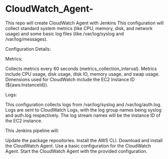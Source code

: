 # CloudWatch_Agent-
This repo will create CloudWatch Agent with Jenkins
This configuration will collect standard system metrics (like CPU, memory, disk, and network usage) and some basic log files (like /var/log/syslog and /var/log/messages).

Configuration Details:

Metrics:

Collects metrics every 60 seconds (metrics_collection_interval).
Metrics include CPU usage, disk usage, disk IO, memory usage, and swap usage.
Dimensions used for CloudWatch include the EC2 Instance ID (${aws:InstanceId}).


Logs:

This configuration collects logs from /var/log/syslog and /var/log/auth.log.
Logs are sent to CloudWatch Logs, with the log group names being syslog and auth.log respectively.
The log stream names will be the instance ID of the EC2 instance.


This Jenkins pipeline will:

Update the package repositories.
Install the AWS CLI.
Download and install the CloudWatch Agent.
Use a basic configuration for the CloudWatch Agent.
Start the CloudWatch Agent with the provided configuration.
